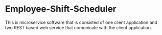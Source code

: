 # Employee-Shift-Scheduler
This is microservice software that is consisted of one client application and two REST based web service that comunicate with the client application.
